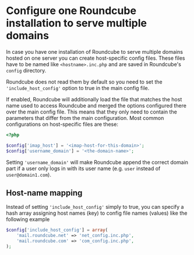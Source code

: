 # Configure one Roundcube installation to serve multiple domains

In case you have one installation of Roundcube to serve multiple domains hosted on one server you can create host-specific config files. These files have to be named like `<hostname>.inc.php` and are saved in Roundcube's `config` directory.

Roundcube does not read them by default so you need to set the `'include_host_config'` option to true in the main config file.

If enabled, Roundcube will additionally load the file that matches the host name used to access Roundcube and merged the options configured there over the main config file. This means that they only need to contain the parameters that differ from the main configuration. Most common configurations on host-specific files are these:

```php
<?php

$config['imap_host'] = '<imap-host-for-this-domain>';
$config['username_domain'] = '<the-domain-name>';
```

Setting `'username_domain'` will make Roundcube append the correct domain part if a user only logs in with its user name (e.g. `user` instead of `user@domain1.com`).

## Host-name mapping

Instead of setting `'include_host_config'` simply to true, you can specify a hash array assigning host names (key) to config file names (values) like the following example

```php
$config['include_host_config'] = array(
    'mail.roundcube.net' => 'net_config.inc.php',
    'mail.roundcube.com' => 'com_config.inc.php',
);
```